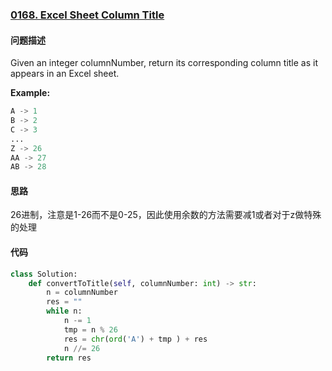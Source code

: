 ### [0168. Excel Sheet Column Title](https://leetcode-cn.com/problems/excel-sheet-column-title/)

#### 问题描述
Given an integer columnNumber, return its corresponding column title as it appears in an Excel sheet.

**Example:**
```python
A -> 1
B -> 2
C -> 3
...
Z -> 26
AA -> 27
AB -> 28
```

#### 思路
26进制，注意是1-26而不是0-25，因此使用余数的方法需要减1或者对于z做特殊的处理
#### 代码

```python
class Solution:
    def convertToTitle(self, columnNumber: int) -> str:
        n = columnNumber
        res = ""
        while n:
            n -= 1
            tmp = n % 26
            res = chr(ord('A') + tmp ) + res
            n //= 26
        return res
```